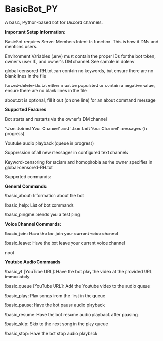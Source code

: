 # BasicBot_PY
A basic, Python-based bot for Discord channels.

**Important Setup Information:**

BasicBot requires Server Members Intent to function. This is how it DMs and mentions users.

Environment Variables (.env) must contain the proper IDs for the bot token, owner's user ID, and owner's DM channel. See sample in dotenv

global-censored-RH.txt can contain no keywords, but ensure there are no blank lines in the file

forced-delete-ids.txt either must be populated or contain a negative value, ensure there are no blank lines in the file

about.txt is optional, fill it out (on one line) for an about command message

**Supported Features**

Bot starts and restarts via the owner's DM channel

'User Joined Your Channel' and 'User Left Your Channel' messages (in progress)

Youtube audio playback (queue in progress)

Suppression of all new messages in configured text channels

Keyword-censoring for racism and homophobia as the owner specifies in global-censored-RH.txt

Supported commands:

**General Commands:**

!basic_about: Information about the bot

!basic_help: List of bot commands

!basic_pingme: Sends you a test ping

**Voice Channel Commands:**

!basic_join: Have the bot join your current voice channel

!basic_leave: Have the bot leave your current voice channel

noot

**Youtube Audio Commands**

!basic_yt [YouTube URL]: Have the bot play the video at the provided URL immediately
    
!basic_queue [YouTube URL]: Add the Youtube video to the audio queue
    
!basic_play: Play songs from the first in the queue
    
!basic_pause: Have the bot pause audio playback
    
!basic_resume: Have the bot resume audio playback after pausing
    
!basic_skip: Skip to the next song in the play queue
    
!basic_stop: Have the bot stop audio playback
